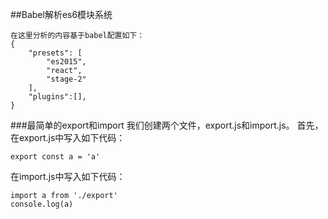 ##Babel解析es6模块系统

    在这里分析的内容基于babel配置如下：
    {
    	"presets": [
			"es2015",
	   		"react",
			"stage-2"
        ],
        "plugins":[],
    }

###最简单的export和import
我们创建两个文件，export.js和import.js。
首先，在export.js中写入如下代码：

    export const a = 'a'
在import.js中写入如下代码：

    import a from './export'
    console.log(a)